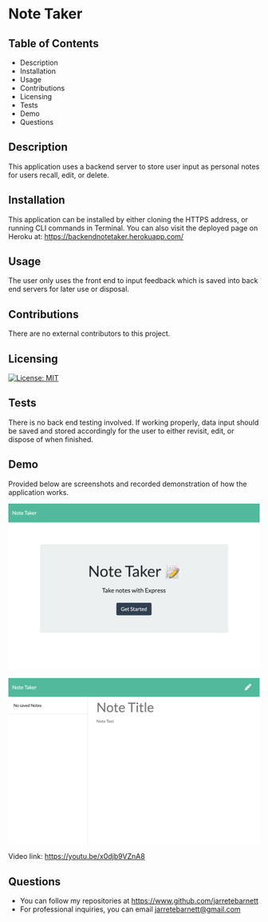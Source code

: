 # Note Taker

## Table of Contents

* Description
* Installation
* Usage
* Contributions
* Licensing
* Tests
* Demo
* Questions

## Description

This application uses a backend server to store user input as personal notes for users recall, edit, or delete.

## Installation

This application can be installed by either cloning the HTTPS address, or running CLI commands in Terminal. You can also visit the deployed page on Heroku at: https://backendnotetaker.herokuapp.com/

## Usage

The user only uses the front end to input feedback which is saved into back end servers for later use or disposal.

## Contributions

There are no external contributors to this project.

## Licensing

[![License: MIT](https://img.shields.io/badge/License-MIT-blue.svg)](https://opensource.org/licenses/MIT)

## Tests

There is no back end testing involved. If working properly, data input should be saved and stored accordingly for the user to either revisit, edit, or dispose of when finished.

## Demo

Provided below are screenshots and recorded demonstration of how the application works.

![notesi](assets/noteindex.png)

![notesii](assets/notes.png)

Video link: https://youtu.be/x0djb9VZnA8

## Questions

* You can follow my repositories at https://www.github.com/jarretebarnett
* For professional inquiries, you can email jarretebarnett@gmail.com